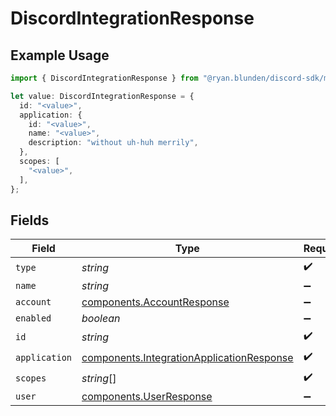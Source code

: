 # DiscordIntegrationResponse

## Example Usage

```typescript
import { DiscordIntegrationResponse } from "@ryan.blunden/discord-sdk/models/components";

let value: DiscordIntegrationResponse = {
  id: "<value>",
  application: {
    id: "<value>",
    name: "<value>",
    description: "without uh-huh merrily",
  },
  scopes: [
    "<value>",
  ],
};
```

## Fields

| Field                                                                                                  | Type                                                                                                   | Required                                                                                               | Description                                                                                            |
| ------------------------------------------------------------------------------------------------------ | ------------------------------------------------------------------------------------------------------ | ------------------------------------------------------------------------------------------------------ | ------------------------------------------------------------------------------------------------------ |
| `type`                                                                                                 | *string*                                                                                               | :heavy_check_mark:                                                                                     | N/A                                                                                                    |
| `name`                                                                                                 | *string*                                                                                               | :heavy_minus_sign:                                                                                     | N/A                                                                                                    |
| `account`                                                                                              | [components.AccountResponse](../../models/components/accountresponse.md)                               | :heavy_minus_sign:                                                                                     | N/A                                                                                                    |
| `enabled`                                                                                              | *boolean*                                                                                              | :heavy_minus_sign:                                                                                     | N/A                                                                                                    |
| `id`                                                                                                   | *string*                                                                                               | :heavy_check_mark:                                                                                     | N/A                                                                                                    |
| `application`                                                                                          | [components.IntegrationApplicationResponse](../../models/components/integrationapplicationresponse.md) | :heavy_check_mark:                                                                                     | N/A                                                                                                    |
| `scopes`                                                                                               | *string*[]                                                                                             | :heavy_check_mark:                                                                                     | N/A                                                                                                    |
| `user`                                                                                                 | [components.UserResponse](../../models/components/userresponse.md)                                     | :heavy_minus_sign:                                                                                     | N/A                                                                                                    |